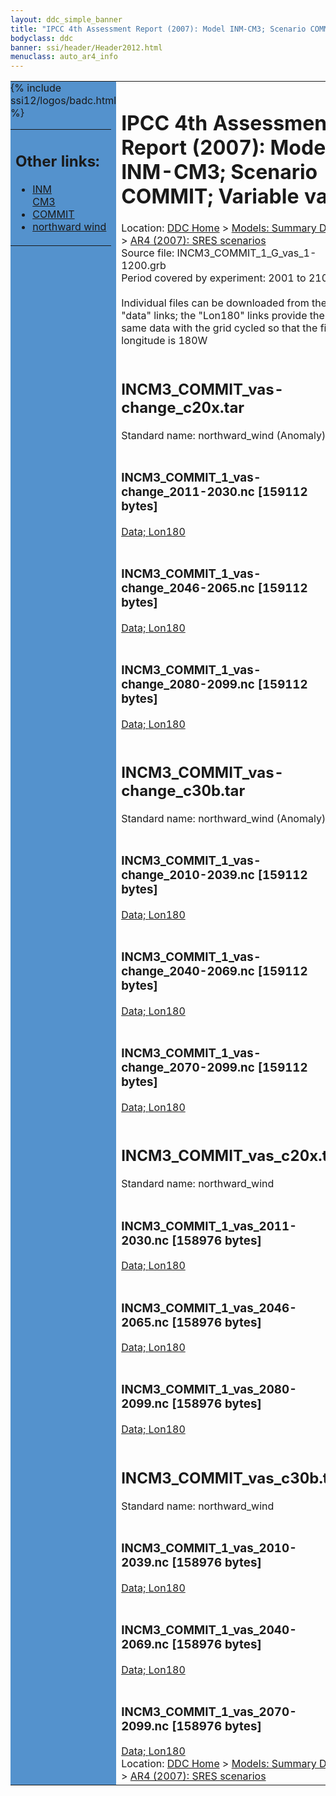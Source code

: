 ```yaml
---
layout: ddc_simple_banner
title: "IPCC 4th Assessment Report (2007): Model INM-CM3; Scenario COMMIT; Variable vas"
bodyclass: ddc
banner: ssi/header/Header2012.html
menuclass: auto_ar4_info
---
```



<table width="100%" border="0" cellspacing="0" cellpadding="0" style="border-collapse: collapse;">
<tr style="margin:0;padding:0;border:0;">
<td style="margin:0;padding:0;border:0;height:1pt;width:150pt;background:#5492CD;" valign="top" >

<div id="lh-col2" class="auto_ar4_info">
<table class="menumain" bgcolor="#5492CD" cellspacing="0" width="100%" border="0">
<tr><td>
<h2> Other links:</h2>
<ul>
<li><a href="/auto/ar4/model-INM-CM3.html">INM<br/>CM3</a></li>
<li><a href="/auto/ar4/scenario-COMMIT.html">COMMIT</a></li>
<li><a href="/auto/ar4/var-northward_wind.html">northward wind</a></li>
</ul>
</td></tr>
{% include ssi12/logos/badc.html %}
</table>
</div>
</td>
<td><h1>IPCC 4th Assessment Report (2007): Model INM-CM3; Scenario COMMIT; Variable vas</h1>

<!-- Breadcrumb1 -->
<div id="breadcrumb1" align="left">
Location: <a href="/index.html">DDC Home</a> > <a href="/sim/gcm_clim/">Models: Summary Data</a>
> <a href="/sim/gcm_clim/SRES_AR4/index.html">AR4 (2007): SRES scenarios</a>
</div>
<!-- End of Breadcrumb1 -->Source file: INCM3_COMMIT_1_G_vas_1-1200.grb
<br/>
Period covered by experiment: 2001 to 2100<br/>
<br/>Individual files can be downloaded from the "data" links; the "Lon180" links provide the same data
         with the grid cycled so that the first longitude is 180W<br/>
<br/><h2>INCM3_COMMIT_vas-change_c20x.tar</h2>
Standard name: northward_wind (Anomaly)<br>
<br/><h3>INCM3_COMMIT_1_vas-change_2011-2030.nc [159112 bytes]</h3>
<a href="/cgi-bin/downl/ar4_nc/vas/INCM3_COMMIT_1_vas-change_2011-2030.nc">Data; </a><a href="/cgi-bin/downl/ar4_nc/vas/INCM3_COMMIT_1_vas-change_2011-2030.cyto180.nc"> Lon180</a><br/>
<br/><h3>INCM3_COMMIT_1_vas-change_2046-2065.nc [159112 bytes]</h3>
<a href="/cgi-bin/downl/ar4_nc/vas/INCM3_COMMIT_1_vas-change_2046-2065.nc">Data; </a><a href="/cgi-bin/downl/ar4_nc/vas/INCM3_COMMIT_1_vas-change_2046-2065.cyto180.nc"> Lon180</a><br/>
<br/><h3>INCM3_COMMIT_1_vas-change_2080-2099.nc [159112 bytes]</h3>
<a href="/cgi-bin/downl/ar4_nc/vas/INCM3_COMMIT_1_vas-change_2080-2099.nc">Data; </a><a href="/cgi-bin/downl/ar4_nc/vas/INCM3_COMMIT_1_vas-change_2080-2099.cyto180.nc"> Lon180</a><br/>
<br/><h2>INCM3_COMMIT_vas-change_c30b.tar</h2>
Standard name: northward_wind (Anomaly)<br>
<br/><h3>INCM3_COMMIT_1_vas-change_2010-2039.nc [159112 bytes]</h3>
<a href="/cgi-bin/downl/ar4_nc/vas/INCM3_COMMIT_1_vas-change_2010-2039.nc">Data; </a><a href="/cgi-bin/downl/ar4_nc/vas/INCM3_COMMIT_1_vas-change_2010-2039.cyto180.nc"> Lon180</a><br/>
<br/><h3>INCM3_COMMIT_1_vas-change_2040-2069.nc [159112 bytes]</h3>
<a href="/cgi-bin/downl/ar4_nc/vas/INCM3_COMMIT_1_vas-change_2040-2069.nc">Data; </a><a href="/cgi-bin/downl/ar4_nc/vas/INCM3_COMMIT_1_vas-change_2040-2069.cyto180.nc"> Lon180</a><br/>
<br/><h3>INCM3_COMMIT_1_vas-change_2070-2099.nc [159112 bytes]</h3>
<a href="/cgi-bin/downl/ar4_nc/vas/INCM3_COMMIT_1_vas-change_2070-2099.nc">Data; </a><a href="/cgi-bin/downl/ar4_nc/vas/INCM3_COMMIT_1_vas-change_2070-2099.cyto180.nc"> Lon180</a><br/>
<br/><h2>INCM3_COMMIT_vas_c20x.tar</h2>
Standard name: northward_wind<br>
<br/><h3>INCM3_COMMIT_1_vas_2011-2030.nc [158976 bytes]</h3>
<a href="/cgi-bin/downl/ar4_nc/vas/INCM3_COMMIT_1_vas_2011-2030.nc">Data; </a><a href="/cgi-bin/downl/ar4_nc/vas/INCM3_COMMIT_1_vas_2011-2030.cyto180.nc"> Lon180</a><br/>
<br/><h3>INCM3_COMMIT_1_vas_2046-2065.nc [158976 bytes]</h3>
<a href="/cgi-bin/downl/ar4_nc/vas/INCM3_COMMIT_1_vas_2046-2065.nc">Data; </a><a href="/cgi-bin/downl/ar4_nc/vas/INCM3_COMMIT_1_vas_2046-2065.cyto180.nc"> Lon180</a><br/>
<br/><h3>INCM3_COMMIT_1_vas_2080-2099.nc [158976 bytes]</h3>
<a href="/cgi-bin/downl/ar4_nc/vas/INCM3_COMMIT_1_vas_2080-2099.nc">Data; </a><a href="/cgi-bin/downl/ar4_nc/vas/INCM3_COMMIT_1_vas_2080-2099.cyto180.nc"> Lon180</a><br/>
<br/><h2>INCM3_COMMIT_vas_c30b.tar</h2>
Standard name: northward_wind<br>
<br/><h3>INCM3_COMMIT_1_vas_2010-2039.nc [158976 bytes]</h3>
<a href="/cgi-bin/downl/ar4_nc/vas/INCM3_COMMIT_1_vas_2010-2039.nc">Data; </a><a href="/cgi-bin/downl/ar4_nc/vas/INCM3_COMMIT_1_vas_2010-2039.cyto180.nc"> Lon180</a><br/>
<br/><h3>INCM3_COMMIT_1_vas_2040-2069.nc [158976 bytes]</h3>
<a href="/cgi-bin/downl/ar4_nc/vas/INCM3_COMMIT_1_vas_2040-2069.nc">Data; </a><a href="/cgi-bin/downl/ar4_nc/vas/INCM3_COMMIT_1_vas_2040-2069.cyto180.nc"> Lon180</a><br/>
<br/><h3>INCM3_COMMIT_1_vas_2070-2099.nc [158976 bytes]</h3>
<a href="/cgi-bin/downl/ar4_nc/vas/INCM3_COMMIT_1_vas_2070-2099.nc">Data; </a><a href="/cgi-bin/downl/ar4_nc/vas/INCM3_COMMIT_1_vas_2070-2099.cyto180.nc"> Lon180</a><br/>
<!-- Breadcrumb2 -->
<div id="breadcrumb2" align="left">
Location: <a href="/index.html">DDC Home</a> > <a href="/sim/gcm_clim/">Models: Summary Data</a>
> <a href="/sim/gcm_clim/SRES_AR4/index.html">AR4 (2007): SRES scenarios</a>
</div>
<!-- End of Breadcrumb2 --></td></tr></table>
